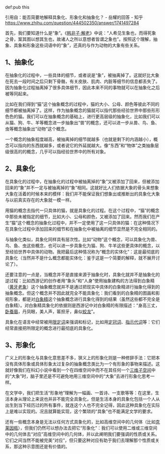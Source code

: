 def:pub this


引用自：能否简要地解释具象化、形象化和抽象化？ - 岳耀的回答 - 知乎 https://www.zhihu.com/question/444502350/answer/1741497284

首先，我们要知道什么是“象”。《[韩非子·解老](https://www.zhihu.com/search?q=%E9%9F%A9%E9%9D%9E%E5%AD%90%C2%B7%E8%A7%A3%E8%80%81&search_source=Entity&hybrid_search_source=Entity&hybrid_search_extra=%7B%22sourceType%22%3A%22answer%22%2C%22sourceId%22%3A1741497284%7D)》中说：“人希见生象也，而得死象之骨，案其图以想其生也，故诸人之所以意想者皆谓之象也”。按照这个理解，抽象、具象和形象这些词语中的“象”，还真的与作为动物的大象有些关系。

## 1、抽象化

在抽象化的过程中，一些具体的细节，或者说是“象”，被抽离掉了。这就好比大象在死去一段时间之后只剩下骨骼，有关皮肤、肌肉、内脏等细节的信息都丢失了。因为抽象化过程抽离掉了很多具体细节，因此本来不同的事物就可以在抽象化之后被等同起来。

比如在我们得到“猫”这个抽象概念的过程中，猫的大小、公母、颜色等彼此不同的细节都被抽离掉了。这样，作为抽象概念的猫就可以指代那些经验世界中那些形形色色的猫。我们可以在抽象概念的基础上，进行更高层级的抽象化，比如我们可以从猫、狗、牛、羊等概念进一步抽象出“兽”的概念，还可以进一步从兽、鸟、鱼、虫等概念抽象出“动物”这个概念。

一个概念的抽象程度越高，被抽离掉的细节就越多（也就是剩下的内涵越小），概念可以指向的东西就越多，或者说它的外延就越大。像“东西”和“物体”之类抽象层级很高的的概念，几乎可以指经验世界中的所有对象。

## 2、具象化

在具象化的过程中，在抽象化的过程中被抽离掉的“象”又被添加了回来，但被添加回来的“象”并不一定与被抽离掉的“象”相同。这就好比人们依据大象的骨头来想象大象在活着的时候本来的模样：我们并不能保证我们想象出或推断出的具象化大象与以前真实存在的大象就一模一样。

用猫的概念去指代一只具体的猫，就是具象化的过程。在这个过程中，“猫”的概念中那些未被指定的细节，比如大小、公母和颜色，又被添加了回来。然而我们在产生“猫”这个概念的抽象化过程中，并不一定使用了这一只具体的猫：在这种情况下在具象化过程中添加回来的细节和在抽象化中被抽离的细节显然是不完全相同的。

与抽象化类似，具象化同样具有层次性。比如“动物”这个概念，可以具象化为兽、鸟、鱼、虫这些概念，也可以进一步具象化为猫、狗、牛羊这些更具体的概念，以至经验世界中具体的动物。我把最后这种情况称为“概念的实体化”：这是最彻底的具象化（当然并不是什么概念都能实体化：鉴于这是一个简要的解释，就不展开讨论了）。

还要注意的一点是，当概念并不是直接来源于抽象化时，具象化就并不是抽象化的逆过程：比如西游记的创作者用“象头”和“人身”使用抽象建构的方法得到白象精（[黄牙老象](https://www.zhihu.com/search?q=%E9%BB%84%E7%89%99%E8%80%81%E8%B1%A1&search_source=Entity&hybrid_search_source=Entity&hybrid_search_extra=%7B%22sourceType%22%3A%22answer%22%2C%22sourceId%22%3A1741497284%7D)）这个抽象概念就并不是通过把现实中具体的白象精进行抽象化得到的抽象概念。但这个概念并不因此就完全不能具象化：我们看到的白象精的图画和影视形象，都是对[白象精](https://www.zhihu.com/search?q=%E7%99%BD%E8%B1%A1%E7%B2%BE&search_source=Entity&hybrid_search_source=Entity&hybrid_search_extra=%7B%22sourceType%22%3A%22answer%22%2C%22sourceId%22%3A1741497284%7D)这个抽象概念进行具象化得到的结果（虽然这些都不完全是白象精）。对白象精具象化的依据则是西游记中对白象精的有限描述：“身高三丈，[卧蚕眉](https://www.zhihu.com/search?q=%E5%8D%A7%E8%9A%95%E7%9C%89&search_source=Entity&hybrid_search_source=Entity&hybrid_search_extra=%7B%22sourceType%22%3A%22answer%22%2C%22sourceId%22%3A1741497284%7D)，丹凤眼，美人声，匾担牙，鼻似[蛟龙](https://www.zhihu.com/search?q=%E8%9B%9F%E9%BE%99&search_source=Entity&hybrid_search_source=Entity&hybrid_search_extra=%7B%22sourceType%22%3A%22answer%22%2C%22sourceId%22%3A1741497284%7D)”。

具象化在语言中经常被用[限定词](https://www.zhihu.com/search?q=%E9%99%90%E5%AE%9A%E8%AF%8D&search_source=Entity&hybrid_search_source=Entity&hybrid_search_extra=%7B%22sourceType%22%3A%22answer%22%2C%22sourceId%22%3A1741497284%7D)来强调和标记，比如用[定冠词](https://www.zhihu.com/search?q=%E5%AE%9A%E5%86%A0%E8%AF%8D&search_source=Entity&hybrid_search_source=Entity&hybrid_search_extra=%7B%22sourceType%22%3A%22answer%22%2C%22sourceId%22%3A1741497284%7D)、[指示代词](https://www.zhihu.com/search?q=%E6%8C%87%E7%A4%BA%E4%BB%A3%E8%AF%8D&search_source=Entity&hybrid_search_source=Entity&hybrid_search_extra=%7B%22sourceType%22%3A%22answer%22%2C%22sourceId%22%3A1741497284%7D)等：它们经常直接把所限定的概念进行最彻底的具象化。

## 3、形象化

广义上的形象化与具象化意思差不多，狭义上的形象化则是一种修辞手法：它把本没有具体形象或具体形象太过复杂的抽象概念类比为一个有形象的事物来描述。这就好像我们在科幻小说中看到一个在四维空间中而不在其任何一个[三维子空间](https://www.zhihu.com/search?q=%E4%B8%89%E7%BB%B4%E5%AD%90%E7%A9%BA%E9%97%B4&search_source=Entity&hybrid_search_source=Entity&hybrid_search_extra=%7B%22sourceType%22%3A%22answer%22%2C%22sourceId%22%3A1741497284%7D)中的“大象”时，脑子里还是不可避免地用三维空间中的“大象”去进行形象化思考一样。

在文学中，我们把生活“形象地”理解为一幅画、一首诗、一支歌等等：在这里，生活本身从理论上来说也并非不能完全具象化，但是生活本身的具象化包括一个人从出生到当下经历过的所有事件，就连这个人也不完全记得，因此这种具象化在实际上是难以实现的。况且就算能实现，这个繁琐的“具象”也不能满足文学的要求。

还有一些概念本身是无法以任何方式具象化的，比如高维空间中的几何体（比如[克莱因瓶](https://www.zhihu.com/search?q=%E5%85%8B%E8%8E%B1%E5%9B%A0%E7%93%B6&search_source=Entity&hybrid_search_source=Entity&hybrid_search_extra=%7B%22sourceType%22%3A%22answer%22%2C%22sourceId%22%3A1741497284%7D)），但我们仍然可以想办法去把它“形象化”：我们可以使用二维或三维空间中的几何体去“对应”高维空间中的几何体，并以此阐明我们要强调的性质或关系。它们之间当然不能被完美“对应”，但只要这种对应有助于我们去理解那个性质或关系，那这种示意图还是有价值的。